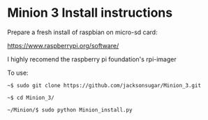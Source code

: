 # Minion 3 Install instructions

Prepare a fresh install of raspbian on micro-sd card:

  https://www.raspberrypi.org/software/

  I highly recomend the raspberry pi foundation's rpi-imager



To use:

  `~$ sudo git clone https://github.com/jacksonsugar/Minion_3.git`
  
  `~$ cd Minion_3/`
  
  `~/Minion/$ sudo python Minion_install.py`
  
  
